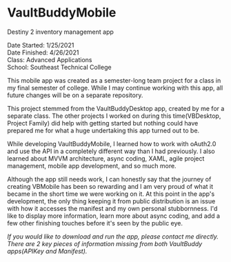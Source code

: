 # VaultBuddyMobile
Destiny 2 inventory management app
 
Date Started: 1/25/2021<br>
Date Finished: 4/26/2021<br>
Class: Advanced Applications<br>
School: Southeast Technical College

This mobile app was created as a semester-long team project for a class in my final semester of college. While I may continue working with this app, all future changes will be on a separate repository.

This project stemmed from the VaultBuddyDesktop app, created by me for a separate class. The other projects I worked on during this time(VBDesktop, Project Family) did help with getting started but nothing could have prepared me for what a huge undertaking this app turned out to be. 

While developing VaultBuddyMobile, I learned how to work with oAuth2.0 and use the API in a completely different way than I had previously. I also learned about MVVM architecture, async coding, XAML, agile project management, mobile app development, and so much more. 

Although the app still needs work, I can honestly say that the journey of creating VBMobile has been so rewarding and I am very proud of what it became in the short time we were working on it. At this point in the app's development, the only thing keeping it from public distribution is an issue with how it accesses the manifest and my own personal stubbornness. I'd like to display more information, learn more about async coding, and add a few other finishing touches before it's seen by the public eye. 

*If you would like to download and run the app, please contact me directly. There are 2 key pieces of information missing from both VaultBuddy apps(APIKey and Manifest).*
